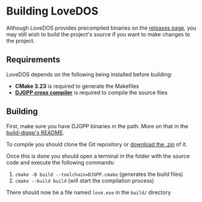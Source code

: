 # Building LoveDOS
Although LoveDOS provides precompiled binaries on the
[releases page](https://github.com/rxi/lovedos/releases), you may still wish to
build the project's source if you want to make changes to the project.


## Requirements
LoveDOS depends on the following being installed before building:
* **CMake 3.23** is required to generate the Makefiles
* **[DJGPP cross compiler](https://github.com/andrewwutw/build-djgpp)** 
  is required to compile the source files


## Building

First, make sure you have DJGPP binaries in the path. More on that in
the [build-djgpp's README](https://github.com/andrewwutw/build-djgpp/?tab=readme-ov-file#using-djgpp-compiler).

To compile you should clone the Git repository or
[download the .zip](https://github.com/rndtrash/lovedos/archive/master.zip) of it.

Once this is done you should open a terminal in the folder with the source code and
execute the following commands:

 1. `cmake -B build --toolchain=DJGPP.cmake` (generates the build files)
 2. `cmake --build build` (will start the compilation process)

There should now be a file named `love.exe` in the `build/` directory
